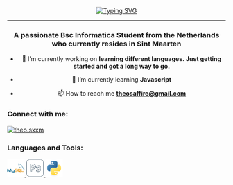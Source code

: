 <div align="center">
  
<a href="https://git.io/typing-svg"><img src="https://readme-typing-svg.herokuapp.com?font=Sofia&size=36&pause=400&color=86AF80&background=D5FFC300&multiline=true&repeat=false&width=1000&height=100&lines=__%CF%86(%EF%BC%8E%EF%BC%8E*)+.+.+.++++welcome+welcome;I'm+Theonica+Pauletta+a.k.a+Theoneandonly707+....%CF%86(%E3%83%BB%E2%88%80%E3%83%BB*)" alt="Typing SVG" /></a>
<hr>
<h3 align="center">A passionate Bsc Informatica Student from the Netherlands who currently resides in Sint Maarten</h3>

- 🔭 I’m currently working on **learning different languages. Just getting started and got a long way to go.**

- 🌱 I’m currently learning **Javascript**

- 📫 How to reach me **theosaffire@gmail.com**

<h3 align="left">Connect with me:</h3>
<p align="left">
<a href="https://instagram.com/theo.sxxm" target="blank"><img align="center" src="https://raw.githubusercontent.com/rahuldkjain/github-profile-readme-generator/master/src/images/icons/Social/instagram.svg" alt="theo.sxxm" height="30" width="40" /></a>
</p>

<h3 align="left">Languages and Tools:</h3>
<p align="left"> <a href="https://www.mysql.com/" target="_blank" rel="noreferrer"> <img src="https://raw.githubusercontent.com/devicons/devicon/master/icons/mysql/mysql-original-wordmark.svg" alt="mysql" width="40" height="40"/> </a> <a href="https://www.photoshop.com/en" target="_blank" rel="noreferrer"> <img src="https://raw.githubusercontent.com/devicons/devicon/master/icons/photoshop/photoshop-line.svg" alt="photoshop" width="40" height="40"/> </a> <a href="https://www.python.org" target="_blank" rel="noreferrer"> <img src="https://raw.githubusercontent.com/devicons/devicon/master/icons/python/python-original.svg" alt="python" width="40" height="40"/> </a> </p>

</div>
